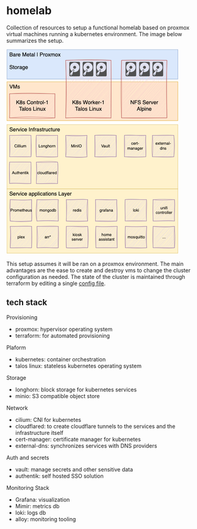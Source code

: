 # homelab

Collection of resources to setup a functional homelab based on proxmox virtual machines running a kubernetes environment. The image below summarizes the setup.

![Overview](./homelab-overview.png)

This setup assumes it will be ran on a proxmox environment. The main advantages are the ease to create and destroy vms to change the cluster configuration as needed. The state of the cluster is maintained
through terraform by editing a single [config file](talos_provisioning/configs.auto.tfvars.json).

## tech stack

Provisioning
- proxmox: hypervisor operating system
- terraform: for automated provisioning
  
Plaform
- kubernetes: container orchestration
- talos linux: stateless kubernetes operating system
  
Storage
- longhorn: block storage for kubernetes services
- minio: S3 compatible object store
  
Network
- cilium: CNI for kubernetes
- cloudflared: to create cloudflare tunnels to the services and the infrastructure itself
- cert-manager: certificate manager for kubernetes
- external-dns: synchronizes services with DNS providers
  
Auth and secrets
- vault: manage secrets and other sensitive data
- authentik: self hosted SSO solution

Monitoring Stack
- Grafana: visualization
- Mimir: metrics db
- loki: logs db
- alloy: monitoring tooling
